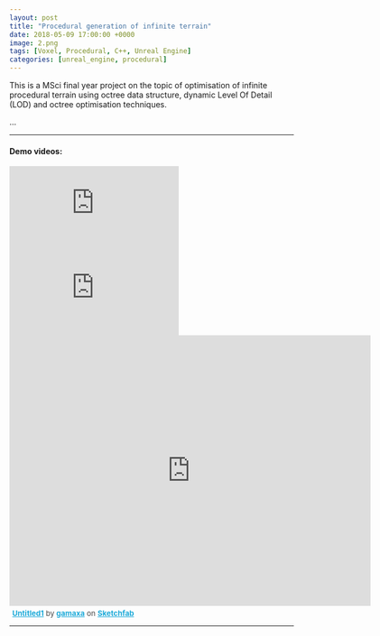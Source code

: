 ```yaml
---
layout: post
title: "Procedural generation of infinite terrain"
date: 2018-05-09 17:00:00 +0000
image: 2.png
tags: [Voxel, Procedural, C++, Unreal Engine]
categories: [unreal_engine, procedural]
---
```


This is a MSci final year project on the topic of optimisation of infinite procedural terrain using octree data structure, dynamic Level Of Detail (LOD) and octree optimisation techniques.

...

***
#### Demo videos:
<iframe src="https://www.youtube.com/embed/2sqBf3AZPm0" frameborder="0" allowfullscreen></iframe>
<iframe src="https://www.youtube.com/embed/31X7C6H0qIE" frameborder="0" allowfullscreen></iframe>

<div class="sketchfab-embed-wrapper"><iframe width="640" height="480" src="https://sketchfab.com/models/95367b3b3b324207b1bbe8023fb8df19/embed" frameborder="0" allow="autoplay; fullscreen; vr" mozallowfullscreen="true" webkitallowfullscreen="true"></iframe>

<p style="font-size: 13px; font-weight: normal; margin: 5px; color: #4A4A4A;">
    <a href="https://sketchfab.com/models/95367b3b3b324207b1bbe8023fb8df19?utm_medium=embed&utm_source=website&utm_campaign=share-popup" target="_blank" style="font-weight: bold; color: #1CAAD9;">Untitled1</a>
    by <a href="https://sketchfab.com/gamaxa?utm_medium=embed&utm_source=website&utm_campaign=share-popup" target="_blank" style="font-weight: bold; color: #1CAAD9;">gamaxa</a>
    on <a href="https://sketchfab.com?utm_medium=embed&utm_source=website&utm_campaign=share-popup" target="_blank" style="font-weight: bold; color: #1CAAD9;">Sketchfab</a>
</p>
</div>

***
